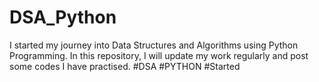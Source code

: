 # DSA_Python
I started my journey into Data Structures and Algorithms using Python Programming. In this repository, I will update my work regularly and post some codes I have practised.
#DSA
#PYTHON
#Started
